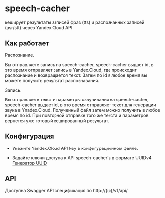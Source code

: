 # speech-cacher

кеширует результаты записей фраз (tts) и распознанных записей (asr/stt) через Yandex.Cloud API

## Как работает

Распознание. 

Вы отправляете запись на speech-cacher, speech-cacher выдает id, в это время отправляет запись в Yandex.Cloud, где происходит распознание и возвращается текст. Затем по id в любое время вы можете получить результат распознавания. 

Запись.

Вы отправляете текст и параметры озвучивания на speech-cacher, speech-cacher выдает id, в это время отправляет текст для генерации звука в Ynadex.Cloud. Полученный файл затем можно получить в любое время по id. При повторной отправке того же текста и параметров вернется уже готовый кешированный результат.

## Конфигурация

- Укажите Yandex.Cloud API key в конфигурационном файле.

- Задайте ключи доступа к API speech-cacher'а в формате UUIDv4 [Генератор UUID](https://www.uuidgenerator.net/)


## API 

Доступна Swagger API спецификация по http://{ip}/v1/api/

